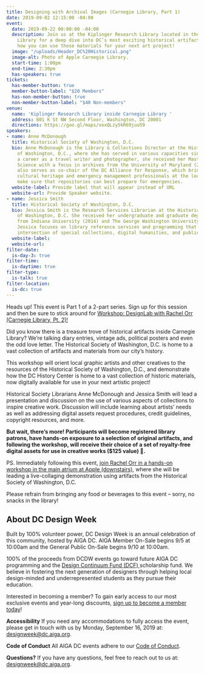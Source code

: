 ```yaml
---
title: Designing with Archival Images (Carnegie Library, Part 1)
date: 2019-09-02 12:15:00 -04:00
event:
  date: 2019-09-22 00:00:00 -04:00
  description: Join us at the Kiplinger Research Library located in the Apple Carnegie
    Library for a deep dive into DC’s most exciting historical artifacts, and learn
    how you can use these materials for your next art project!
  image: "/uploads/Header_DC%20Historical.png"
  image-alt: Photo of Apple Carnegie Library.
  start-time: 1:00pm
  end-time: 2:30pm
  has-speakers: true
tickets:
  has-member-button: true
  member-button-label: "$20 Members"
  has-non-member-button: true
  non-member-button-label: "$40 Non-members"
venue:
  name: 'Kiplinger Research Library inside Carnegie Library '
  address: 801 K St NW Second Floor, Washington, DC 20001
  directions: https://goo.gl/maps/xoxQLzy5kR69juu59
speakers:
- name: Anne McDonough
  title: Historical Society of Washington, D.C.
  bio: Anne McDonough is the Library & Collections Director at the Historical Society
    of Washington, D.C., where she has served in various capacities since 2012. Following
    a career as a travel writer and photographer, she received her Masters in Library
    Science with a focus in archives from the University of Maryland (2009). Anne
    also serves as co-chair of the DC Alliance for Response, which brings together
    cultural heritage and emergency management professionals at the local level to
    make sure that repositories can best prepare for emergencies.
  website-label: Provide label that will appear instead of URL
  website-url: Provide Speaker website.
- name: Jessica Smith
  title: Historical Society of Washington, D.C.
  bio: Jessica Smith is the Research Services Librarian at the Historical Society
    of Washington, D.C. She received her undergraduate and graduate degrees in Anthropology
    from Indiana University (2014) and The George Washington University (2016), respectively.
    Jessica focuses on library reference services and programming that explore the
    intersection of special collections, digital humanities, and public engagement.
  website-label: 
  website-url: 
filter-date:
  is-day-3: true
filter-time:
  is-daytime: true
filter-type:
  is-talk: true
filter-location:
  is-dc: true
---
```


Heads up! This event is Part 1 of a 2-part series. Sign up for this session and then be sure to stick around for [Workshop: DesignLab with Rachel Orr (Carnegie Library, Pt. 2)!](https://www.dcdesignweek.org/events/workshop-designlab-with-rachel-orr-carnegie-library-pt-2/)

Did you know there is a treasure trove of historical artifacts inside Carnegie Library? We’re talking diary entries, vintage ads, political posters and even the odd love letter. The Historical Society of Washington, D.C. is home to a vast collection of artifacts and materials from our city’s history. 

This workshop will orient local graphic artists and other creatives to the resources of the Historical Society of Washington, D.C., and demonstrate how the  DC History Center is home to a vast collection of historic materials, now digitally available for use in your next artistic project!

Historical Society Librarians  Anne McDonough and Jessica Smith will lead a presentation and discussion on the use of various aspects of collections to inspire creative work. Discussion will include learning about artists’ needs as well as addressing digital assets request procedures, credit guidelines, copyright resources, and more.

**But wait, there’s more! Participants will become registered library patrons, have hands-on exposure to a selection of original artifacts, and following the workshop, will receive their choice of a set of royalty-free digital assets for use in creative works  ($125 value) 🤑.**

PS. Immediately following this event, [join Rachel Orr in a hands-on workshop in the main atrium at Apple (downstairs)](https://www.dcdesignweek.org/events/workshop-designlab-with-rachel-orr-carnegie-library-pt-2/), where she will be leading a live-collaging demonstration using artifacts from the Historical Society of Washington, D.C. 

Please refrain from bringing any food or beverages to this event – sorry, no snacks in the library!

## About DC Design Week
Built by 100% volunteer power, DC Design Week is an annual celebration of this community, hosted by AIGA DC. AIGA Member On-Sale begins 9/5 at 10:00am and the General Public On-Sale begins 9/10 at 10:00am.

100% of the proceeds from DCDW events go toward future AIGA DC programming and the [Design Continuum Fund (DCF) ](https://www.givecontinuum.org/) scholarship fund. We believe in fostering the next generation of designers through helping local design-minded and underrepresented students as they pursue their education.

Interested in becoming a member? To gain early access to our most exclusive events and year-long discounts, [sign up to become a member today](https://my.aiga.org/)! 

**Accessibility**
If you need any accommodations to fully access the event, please get in touch with us by Monday, September 16, 2019 at: designweek@dc.aiga.org.

**Code of Conduct**
All AIGA DC events adhere to our [Code of Conduct](https://dc.aiga.org/events/code-of-conduct/).

**Questions?**
If you have any questions, feel free to reach out to us at: designweek@dc.aiga.org.